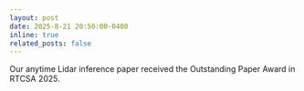 ```yaml
---
layout: post
date: 2025-8-21 20:50:00-0400
inline: true
related_posts: false
---
```


Our anytime Lidar inference paper received the Outstanding Paper Award in RTCSA 2025.